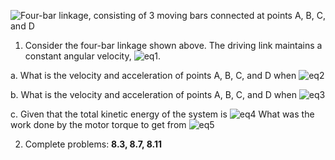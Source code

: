 <img src="4bar.png" alt="Four-bar linkage, consisting of 3 moving bars connected
at points A, B, C, and D" title="Four-bar linkage">

1. Consider the four-bar linkage shown above. The driving link maintains a
constant angular velocity, ![eq1](./equations/eq1.png). 

a. What is the velocity and acceleration of points A, B, C, and D when
![eq2](./equations/eq2.png)

b. What is the velocity and acceleration of points A, B, C, and D when
![eq3](./equations/eq3.png)

c. Given that the total kinetic energy of the system is 
![eq4](./equations/eq4.png) What was the
work done by the motor torque to get from ![eq5](./equations/eq5.png)

2. Complete problems: __8.3, 8.7, 8.11__
